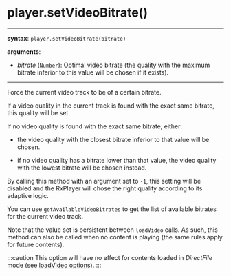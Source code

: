 # player.setVideoBitrate()

---

**syntax**: `player.setVideoBitrate(bitrate)`

**arguments**:

- _bitrate_ (`Number`): Optimal video bitrate (the quality with the maximum
  bitrate inferior to this value will be chosen if it exists).

---

Force the current video track to be of a certain bitrate.

If a video quality in the current track is found with the exact same bitrate,
this quality will be set.

If no video quality is found with the exact same bitrate, either:

- the video quality with the closest bitrate inferior to that value will be
  chosen.

- if no video quality has a bitrate lower than that value, the video
  quality with the lowest bitrate will be chosen instead.

By calling this method with an argument set to `-1`, this setting will be
disabled and the RxPlayer will chose the right quality according to its adaptive
logic.

You can use `getAvailableVideoBitrates` to get the list of available bitrates
for the current video track.

Note that the value set is persistent between `loadVideo` calls.
As such, this method can also be called when no content is playing (the same
rules apply for future contents).

:::caution
This option will have no effect for contents loaded in _DirectFile_
mode (see [loadVideo options](./../Basic_Methods/loadVideo.md#transport)).
:::
